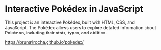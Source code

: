 # Interactive Pokédex in JavaScript

This project is an interactive Pokédex, built with HTML, CSS, and JavaScript. The Pokédex allows users to explore detailed information about Pokémon, including their stats, types, and abilities. 

https://brunatlrocha.github.io/pokedex/
